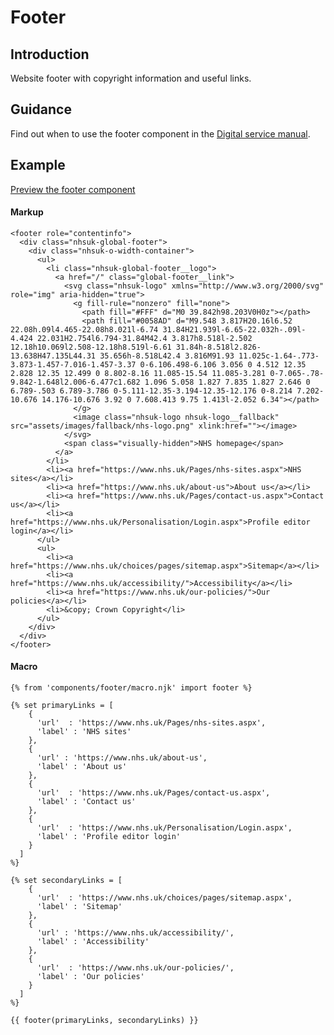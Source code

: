# Footer

## Introduction

Website footer with copyright information and useful links.

## Guidance

Find out when to use the footer component in the [Digital service manual]().

## Example

[Preview the footer component]()

#### Markup

    <footer role="contentinfo">
      <div class="nhsuk-global-footer">
        <div class="nhsuk-o-width-container">
          <ul>
            <li class="nhsuk-global-footer__logo">
              <a href="/" class="global-footer__link">
                <svg class="nhsuk-logo" xmlns="http://www.w3.org/2000/svg" role="img" aria-hidden="true">
                  <g fill-rule="nonzero" fill="none">
                    <path fill="#FFF" d="M0 39.842h98.203V0H0z"></path>
                    <path fill="#0058AD" d="M9.548 3.817H20.16l6.52 22.08h.09l4.465-22.08h8.021l-6.74 31.84H21.939l-6.65-22.032h-.09l-4.424 22.031H2.754l6.794-31.84M42.4 3.817h8.518l-2.502 12.18h10.069l2.508-12.18h8.519l-6.61 31.84h-8.518l2.826-13.638H47.135L44.31 35.656h-8.518L42.4 3.816M91.93 11.025c-1.64-.773-3.873-1.457-7.016-1.457-3.37 0-6.106.498-6.106 3.056 0 4.512 12.35 2.828 12.35 12.499 0 8.802-8.16 11.085-15.54 11.085-3.281 0-7.065-.78-9.842-1.648l2.006-6.477c1.682 1.096 5.058 1.827 7.835 1.827 2.646 0 6.789-.503 6.789-3.786 0-5.111-12.35-3.194-12.35-12.176 0-8.214 7.202-10.676 14.176-10.676 3.92 0 7.608.413 9.75 1.413l-2.052 6.34"></path>
                  </g>
                  <image class="nhsuk-logo nhsuk-logo__fallback" src="assets/images/fallback/nhs-logo.png" xlink:href=""></image>
                </svg>
                <span class="visually-hidden">NHS homepage</span>
              </a>
            </li>
            <li><a href="https://www.nhs.uk/Pages/nhs-sites.aspx">NHS sites</a></li>
            <li><a href="https://www.nhs.uk/about-us">About us</a></li>
            <li><a href="https://www.nhs.uk/Pages/contact-us.aspx">Contact us</a></li>
            <li><a href="https://www.nhs.uk/Personalisation/Login.aspx">Profile editor login</a></li>
          </ul>
          <ul>
            <li><a href="https://www.nhs.uk/choices/pages/sitemap.aspx">Sitemap</a></li>
            <li><a href="https://www.nhs.uk/accessibility/">Accessibility</a></li>
            <li><a href="https://www.nhs.uk/our-policies/">Our policies</a></li>
            <li>&copy; Crown Copyright</li>
          </ul>
        </div>
      </div>
    </footer>

#### Macro

    {% from 'components/footer/macro.njk' import footer %}

    {% set primaryLinks = [
        {
          'url'  : 'https://www.nhs.uk/Pages/nhs-sites.aspx',
          'label' : 'NHS sites'
        },
        {
          'url' : 'https://www.nhs.uk/about-us',
          'label' : 'About us'        
        },
        {
          'url'  : 'https://www.nhs.uk/Pages/contact-us.aspx',
          'label' : 'Contact us'    
        },
        {
          'url'  : 'https://www.nhs.uk/Personalisation/Login.aspx',
          'label' : 'Profile editor login'    
        }
      ]
    %}

    {% set secondaryLinks = [
        {
          'url'  : 'https://www.nhs.uk/choices/pages/sitemap.aspx',
          'label' : 'Sitemap'
        },
        {
          'url' : 'https://www.nhs.uk/accessibility/',
          'label' : 'Accessibility'
        },
        {
          'url'  : 'https://www.nhs.uk/our-policies/',
          'label' : 'Our policies'
        }
      ]
    %}

    {{ footer(primaryLinks, secondaryLinks) }}
